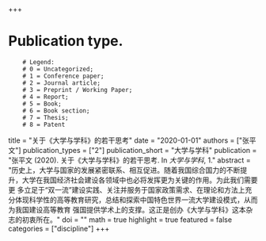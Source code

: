 +++
# Publication type.
        # Legend: 
        # 0 = Uncategorized; 
        # 1 = Conference paper; 
        # 2 = Journal article;
        # 3 = Preprint / Working Paper; 
        # 4 = Report; 
        # 5 = Book; 
        # 6 = Book section;
        # 7 = Thesis; 
        # 8 = Patent
title = "关于《大学与学科》的若干思考"
date = "2020-01-01"
authors = ["张平文"]
publication_types = ["2"]
publication_short = "大学与学科"
publication = "张平文 (2020). 关于《大学与学科》的若干思考. In _大学与学科_, 1."
abstract = "历史上，大学与国家的发展紧密联系、相互促进。随着我国综合国力的不断提升，大学在我国经济社会建设各领域中也必将发挥更为关键的作用。为此我们需要更 多立足于“双一流”建设实践、关注并服务于国家政策需求、在理论和方法上充分体现科学性的高等教育研究，总结和探索中国特色世界一流大学建设模式，从而为我国建设高等教育 强国提供学术上的支撑。这正是创办《大学与学科》这本杂志的初衷所在。"
doi = ""
math = true
highlight = true
featured = false
categories = ["discipline"]
+++